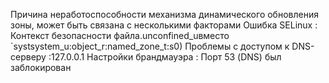 Причина неработоспособности механизма динамического обновления зоны, может быть связана с несколькими факторами
Ошибка SELinux : Контекст безопасности файла.unconfined_uвместо `systsystem_u:object_r:named_zone_t:s0)
Проблемы с доступом к DNS-серверу :127.0.0.1
Настройки брандмауэра : Порт 53 (DNS) был заблокирован
